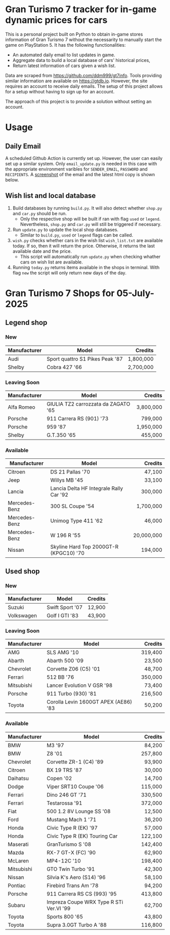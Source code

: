 # Gran Turismo 7 tracker for in-game dynamic prices for cars

This is a personal project built on Python to obtain in-game stores information of Gran Turismo 7 without the necessarity to manually start the game on PlayStation 5. It has the following functionalities:

- An automated daily email to list updates in game.
- Aggregate data to build a local database of cars' historical prices,
- Return latest information of cars given a wish list.

Data are scraped from https://github.com/ddm999/gt7info. Tools providing similar information are available on https://gtdb.io. However, the site requires an account to receive daily emails. The setup of this project allows for a setup without having to sign up for an account.

The approach of this project is to provide a solution without setting an account.

# Usage

## Daily Email

A scheduled Github Action is currently set up. However, the user can easily set up a similar system. Only `email_update.py` is needed in this case with the appropriate environment varibles for `SENDER_EMAIL`, `PASSWORD` and `RECIPIENTS`. A [screenshot](https://raw.githubusercontent.com/marcohoucheng/Gran-Turismo-7-Price-Tracker/main/data/email_screenshot.png) of the email and the latest html copy is shown below.

## Wish list and local database

1. Build databases by running `build.py`. It will also detect whether `shop.py` and `car.py` should be run.
    - Only the respective shop will be built if ran with flag `used` or `legend`. Nevertheless, `shop.py` and `car.py` will still be triggered if necessary.
2. Run `update.py` to update the local shop databases.
    - Similar to `build.py`, `used` or `legend` flags can be called.
3. `wish.py` checks whether cars in the wish list `wish_list.txt` are available today. If so, then it will return the price. Otherwise, it returns the last available date and the price.
    - This script will automatically run `update.py` when checking whather cars on wish list are available.
4. Running `today.py` returns items available in the shops in terminal. With flag `new` the script will only return new days of the day.


# Gran Turismo 7 Shops for 05-July-2025



## Legend shop

### New
 | Manufacturer | Model | Credits |
 | --- | --- | --: |
|Audi|Sport quattro S1 Pikes Peak '87|1,800,000|
|Shelby|Cobra 427 '66|2,700,000|

### Leaving Soon
 | Manufacturer | Model | Credits |
 | --- | --- | --: |
|Alfa Romeo|GIULIA TZ2 carrozzata da ZAGATO '65|3,800,000|
|Porsche|911 Carrera RS (901) '73|799,000|
|Porsche|959 '87|1,950,000|
|Shelby|G.T.350 '65|455,000|

### Available
 | Manufacturer | Model | Credits |
 | --- | --- | --: |
|Citroen|DS 21 Pallas '70|47,100|
|Jeep|Willys MB '45|33,100|
|Lancia|Lancia Delta HF Integrale Rally Car '92|300,000|
|Mercedes-Benz|300 SL Coupe '54|1,700,000|
|Mercedes-Benz|Unimog Type 411 '62|46,000|
|Mercedes-Benz|W 196 R '55|20,000,000|
|Nissan|Skyline Hard Top 2000GT-R (KPGC10) '70|194,000|


## Used shop

### New
 | Manufacturer | Model | Credits |
 | --- | --- | --: |
|Suzuki|Swift Sport '07|12,900|
|Volkswagen|Golf I GTI '83|43,900|

### Leaving Soon
 | Manufacturer | Model | Credits |
 | --- | --- | --: |
|AMG|SLS AMG '10|319,400|
|Abarth|Abarth 500 '09|23,500|
|Chevrolet|Corvette Z06 (C5) '01|48,700|
|Ferrari|512 BB '76|350,000|
|Mitsubishi|Lancer Evolution V GSR '98|73,400|
|Porsche|911 Turbo (930) '81|216,500|
|Toyota|Corolla Levin 1600GT APEX (AE86) '83|50,200|

### Available
 | Manufacturer | Model | Credits |
 | --- | --- | --: |
|BMW|M3 '97|84,200|
|BMW|Z8 '01|257,800|
|Chevrolet|Corvette ZR-1 (C4) '89|93,900|
|Citroen|BX 19 TRS '87|30,000|
|Daihatsu|Copen '02|14,700|
|Dodge|Viper SRT10 Coupe '06|115,000|
|Ferrari|Dino 246 GT '71|330,500|
|Ferrari|Testarossa '91|372,000|
|Fiat|500 1.2 8V Lounge SS '08|12,500|
|Ford|Mustang Mach 1 '71|36,200|
|Honda|Civic Type R (EK) '97|57,000|
|Honda|Civic Type R (EK) Touring Car|122,100|
|Maserati|GranTurismo S '08|142,400|
|Mazda|RX-7 GT-X (FC) '90|62,900|
|McLaren|MP4-12C '10|198,400|
|Mitsubishi|GTO Twin Turbo '91|42,300|
|Nissan|Silvia K's Aero (S14) '96|58,100|
|Pontiac|Firebird Trans Am '78|94,200|
|Porsche|911 Carrera RS CS (993) '95|413,800|
|Subaru|Impreza Coupe WRX Type R STi Ver.VI '99|62,700|
|Toyota|Sports 800 '65|43,800|
|Toyota|Supra 3.0GT Turbo A '88|116,800|
